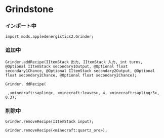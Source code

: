 # Grindstone

### インポート中

```zenscript
import mods.appledenergistics2.Grinder;
```

### 追加中

```zenscript
Grinder.addRecipe(IItemStack 出力, IItemStack 入力, int turns, @Optional IItemStack secondary1Output, @Optional float secondary1Chance, @Optional IItemStack secondary2Output, @Optional float secondary2Chance, @Optional float secondary2Chance);

Grinder. ddRecipe( 

 ,<minecraft:sapling>, <minecraft:leaves>, 4, <minecraft:sapling:5>, 0.3);
```

### 削除中

```zenscript
Grinder.removeRecipe(IItemStack input);

Grinder.removeRecipe(<minecraft:quartz_ore>);
```